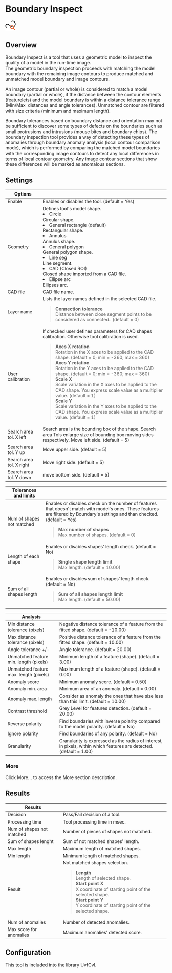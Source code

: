 Boundary Inspect
================


![](../../../../img/x_Graphics/Tools/UvfCvlBoundaryInspect-0.png)


Overview
--------

Boundary Inspect is a tool that uses a geometric model to inspect the quality of a model in the run-time image.  
The geometric boundary inspection proceeds with matching the model boundary with the remaining image contours to produce matched and unmatched model boundary and image contours.

An image contour (partial or whole) is considered to match a model boundary (partial or whole), if the distance between the contour elements (featurelets) and the model boundary is within a distance tolerance range (Min/Max  distances and angle tolerances). Unmatched contour are filtered with size criteria (minimum and maximum length).

Boundary tolerances based on boundary distance and orientation may not be sufficient to discover some types of defects on the boundaries such as small protrusions and intrusions (mouse bites and boundary chips). The boundary inspection tool provides a way of detecting these types of anomalies through boundary anomaly analysis (local contour comparison mode), which is performed by comparing the matched model boundaries with the corresponding image contours to detect any local differences in terms of local contour geometry. Any image contour sections that show these differences will be marked as anomalous sections.  

Settings
--------

| Options | |
| --- | --- |
| Enable | Enables or disables the tool. (default = Yes) |
| Geometry | Defines tool's model shape.<ud> <li>Circle<br>Circular shape.</li>  <li>General rectangle (default)<br>Rectangular shape.</li>  <li>Annulus<br>Annulus shape.</li>  <li>General polygon<br>General polygon shape.</li>  <li>Line seg<br>Line segment.</li>  <li>CAD (Closed ROI)<br>Closed shape imported from a CAD file.</li>  <li>Ellipse arc<br>Ellipses arc.</li> </ud> |
| CAD file | CAD file name. |
| Layer name | Lists the layer names defined in the selected CAD file.<blockquote> **Connection tolerance**<br>Distance between close segment points to be considered as connected.. (default = 0)<br> </blockquote> |
| User calibration | If checked user defines parameters for CAD shapes calibration. Otherwise tool calibration is used.<blockquote> **Axes X rotation**<br>Rotation in the X axes to be applied to the CAD shape. (default = 0; min = -360; max = 360)<br>  **Axes Y rotation**<br>Rotation in the Y axes to be applied to the CAD shape. (default = 0; min = -360; max = 360)<br>  **Scale X**<br>Scale variation in the X axes to be applied to the CAD shape. You express scale value as a multiplier value. (default = 1)<br>  **Scale Y**<br>Scale variation in the Y axes to be applied to the CAD shape. You express scale value as a multiplier value. (default = 1)<br> </blockquote> |
| Search area tol. X left | Search area is the bounding box of the shape. Search area Tols enlarge size of bounding box moving sides respectively. Move left side. (default = 5) |
| Search area tol. Y up | Move upper side. (default = 5) |
| Search area tol. X right | Move right side. (default = 5) |
| Search area tol. Y down | move bottom side. (default = 5) |

| Tolerances and limits | |
| --- | --- |
| Num of shapes not matched | Enables or disables check on the number of features that doesn't match with model's ones. These features are filtered by Boundary's settings and than checked.(default = Yes)<blockquote> **Max number of shapes**<br>Max number of shapes. (default = 0)<br> </blockquote> |
| Length of each shape | Enables or disables shapes' length check. (default = No)<blockquote> **Single shape length limit**<br>Max length. (default = 10.00)<br> </blockquote> |
| Sum of all shapes length | Enables or disables sum of shapes' length check. (default = No)<blockquote> **Sum of all shapes length limit**<br>Max length. (default = 50.00)<br> </blockquote> |

| Analysis | |
| --- | --- |
| Min distance tolerance (pixels) | Negative distance tolerance of a feature from the fitted shape. (default = -10.00) |
| Max distance tolerance (pixels) | Positive distance tolerance of a feature from the fitted shape. (default = 10.00) |
| Angle tolerance +/- | Angle tolerance. (default = 20.00) |
| Unmatched feature min. length (pixels) | Minimum length of a feature (shape). (default = 3.00) |
| Unmatched feature max. length (pixels) | Maximum length of a feature (shape). (default = 0.00) |
| Anomaly score | Minimum anomaly score. (default = 0.50) |
| Anomaly min. area | Minimum area of an anomaly. (default = 0.00) |
| Anomaly max. length | Consider as anomaly the ones that have size less than this limit. (default = 10.00) |
| Contrast threshold | Grey Level for features detection. (default = 20.00) |
| Reverse polarity | Find boundaries with inverse polarity compared to the model polarity. (default = No) |
| Ignore polarity | Find boundaries of any polarity. (default = No) |
| Granularity | Granularity is expressed as the radius of interest, in pixels, within which features are detected. (default = 1.00) |

### More

Click More... to access the More section description.

Results
-------

| Results | |
| --- | --- |
| Decision | Pass/Fail decision of a tool. |
| Processing time | Tool processing time in msec. |
| Num of shapes not matched | Number of pieces of shapes not matched. |
| Sum of shapes lenght | Sum of not matched shapes' length. |
| Max length | Maximum length of matched shapes. |
| Min length | Minimum length of matched shapes. |
| Result | Not matched shapes selection.<blockquote> **Length**<br>Length of selected shape.<br>  **Start point X**<br>X coordinate of starting point of the selected shape.<br>  **Start point Y**<br>Y coordinate of starting point of the selected shape.<br> </blockquote> |
| Num of anomalies | Number of detected anomalies. |
| Max score for anomalies | Maximum anomalies' detected score. |

Configuration
-------------

This tool is included into the library UvfCvl.
